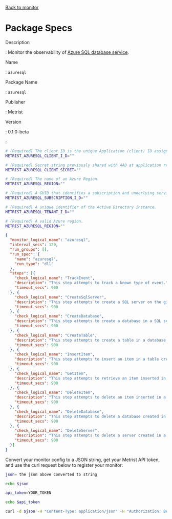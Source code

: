 [Back to monitor](azuresql.md)

# Package Specs

Description

: Monitor the observability of [Azure SQL database service](https://azure.microsoft.com/products/azure-sql).

Name

: `azuresql`

Package Name

: `azuresql`

Publisher

: Metrist

Version

: 0.1.0-beta

: &nbsp;


<!--@include: /parts/_3.md-->


```sh
# (Required) The client ID is the unique Application (client) ID assigned to your app by Azure AD when the app was registered.
METRIST_AZURESQL_CLIENT_I_D=""

# (Required) Secret string previously shared with AAD at application registration to prove the identity of the application (the client) requesting the tokens.
METRIST_AZURESQL_CLIENT_SECRET=""

# (Required) The name of an Azure Region.
METRIST_AZURESQL_REGION=""

# (Required) A GUID that identifies a subscription and underlying services.
METRIST_AZURESQL_SUBSCRIPTION_I_D=""

# (Required) A unique identifier of the Active Directory instance.
METRIST_AZURESQL_TENANT_I_D=""

# (Required) A valid Azure region.
METRIST_AZURESQL_REGION=""
```

<!--@include: /parts/tips_env-vars.md -->


<!--@include: /parts/_4.md-->


```json
{
  "monitor_logical_name": "azuresql",
  "interval_secs": 120,
  "run_groups": [],
  "run_spec": {
    "name": "azuresql",
    "run_type": "dll"
  },
  "steps": [{
    "check_logical_name": "TrackEvent",
    "description": "This step attempts to track a known type of event.",
    "timeout_secs": 900
  }, {
    "check_logical_name": "CreateSqlServer",
    "description": "This step attempts to create a SQL server on the given tenant.",
    "timeout_secs": 900
  }, {
    "check_logical_name": "CreateDatabase",
    "description": "This step attempts to create a database in a SQL server created in a previous step.",
    "timeout_secs": 900
  }, {
    "check_logical_name": "CreateTable",
    "description": "This step attempts to create a table in a database created in a previous step.",
    "timeout_secs": 900
  }, {
    "check_logical_name": "InsertItem",
    "description": "This step attempts to insert an item in a table created in a previous step.",
    "timeout_secs": 900
  }, {
    "check_logical_name": "GetItem",
    "description": "This step attempts to retrieve an item inserted in a previous step.",
    "timeout_secs": 900
  }, {
    "check_logical_name": "DeleteItem",
    "description": "This step attempts to delete an item inserted in a previous step.",
    "timeout_secs": 900
  }, {
    "check_logical_name": "DeleteDatabase",
    "description": "This step attempts to delete a database created in a previous step.",
    "timeout_secs": 900
  }, {
    "check_logical_name": "DeleteServer",
    "description": "This step attempts to delete a server created in a previous step.",
    "timeout_secs": 900
  }]
}
```




Convert your monitor config to a JSON string, get your Metrist API token, and use the curl request below to register your monitor:

```sh
json= the json above converted to string

echo $json

api_token=YOUR_TOKEN

echo $api_token

curl -d $json -H "Content-Type: application/json" -H "Authorization: Bearer $api_token" 'https://app.metrist.io/api/v0/monitor-config'

```

<!--@include: /parts/tips_api.md-->


<!--@include: /parts/_5.md-->


<!--@include: /parts/result.md-->